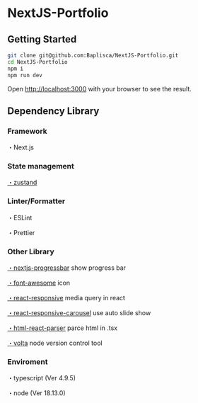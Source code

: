 # NextJS-Portfolio

## Getting Started

```bash
git clone git@github.com:Baplisca/NextJS-Portfolio.git
cd NextJS-Portfolio
npm i
npm run dev
```

Open [http://localhost:3000](http://localhost:3000) with your browser to see the result.

## Dependency Library

### Framework

・Next.js

### State management

[・zustand](https://github.com/pmndrs/zustand)

### Linter/Formatter

・ESLint

・Prettier

### Other Library

[・nextjs-progressbar](https://github.com/apal21/nextjs-progressbar) show progress bar

[・font-awesome](https://fontawesome.com/) icon

[・react-responsive](https://github.com/contra/react-responsive) media query in react

[・react-responsive-carousel](https://github.com/leandrowd/react-responsive-carousel) use auto slide show

[・html-react-parser](https://github.com/remarkablemark/html-react-parser#readme) parce html in .tsx

[・volta](https://github.com/volta-cli/volta) node version control tool

### Enviroment

・typescript (Ver 4.9.5)

・node (Ver 18.13.0)
